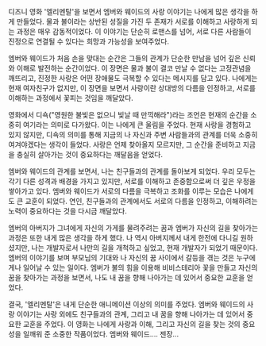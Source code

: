 
디즈니 영화 '엘리멘탈'을 보면서 엠버와 웨이드의 사랑 이야기는 나에게 많은 생각을 하게 만들었다. 물과 불이라는 상반된 성질을 가진 두 존재가 서로를 이해하고 사랑하게 되는 과정은 매우 감동적이었다. 이 이야기는 단순히 로맨스를 넘어, 서로 다른 사람들이 진정으로 연결될 수 있다는 희망과 가능성을 보여주었다.

엠버와 웨이드가 처음 손을 맞대는 순간은 그들의 관계가 단순한 만남을 넘어 깊은 신뢰와 이해로 발전하는 순간이었다. 이 장면은 물과 불이 결코 만날 수 없다는 고정관념을 깨뜨리고, 진정한 사랑은 어떤 장애물도 극복할 수 있다는 메시지를 담고 있다. 나에게는 현재 여자친구가 없지만, 이 장면을 보면서 사랑이란 상대방의 다름을 인정하고, 서로를 이해하는 과정에서 꽃피는 것임을 깨달았다.

영화에서 디쇽("영원한 불빛은 없으니 빛날 때 만끽해라")라는 조언은 현재의 순간을 소중히 여기라는 의미로 다가왔다. 이는 나에게 큰 울림을 주었다. 현재 사랑을 경험하고 있지 않지만, 디쇽의 의미를 통해 지금의 나 자신과 주변 사람들과의 관계를 더욱 소중히 여겨야겠다는 생각이 들었다. 사랑은 언제 찾아올지 모르지만, 그 순간을 준비하고 지금을 충실히 살아가는 것이 중요하다는 깨달음을 얻었다.

엠버와 웨이드의 관계를 보면서, 나는 친구들과의 관계를 돌아보게 되었다. 우리 모두는 각기 다른 성격과 배경을 가지고 있지만, 서로를 이해하고 존중함으로써 더 깊은 우정을 쌓아가고 있다. 엠버와 웨이드가 서로의 다름을 극복하고 조화를 이루는 모습은 나에게도 큰 교훈이 되었다. 연인, 친구들과의 관계에서도 서로의 다름을 인정하고, 이해하려는 노력이 중요하다는 것을 다시금 깨달았다.

엠버의 아버지가 그녀에게 자신의 가게를 물려주려는 꿈과 엠버가 자신의 길을 찾아가는 과정은 또한 내게 많은 생각을 하게 했다. 나 역시 아버지께서 내게 한전에 다니길 원하셨지만, 나는 개발자로서 나만의 길을 개척하고 싶었고, 현재 개발자가 되었기 때문이다. 엠버의 이야기를 보며 부모님의 기대와 나 자신의 꿈 사이에서 갈등을 겪는 것은 누구에게나 일어날 수 있는 일이다. 엠버가 불의 힘을 이용해 비비스테리아 꽃을 만들고 자신의 꿈을 찾아가는 과정을 보면서, 나도 내 꿈을 향해 나아가는 데 있어서 중요한 교훈을 얻었다. 

결국, '엘리멘탈'은 내게 단순한 애니메이션 이상의 의미를 주었다. 엠버와 웨이드의 사랑 이야기는 사랑 외에도 친구들과의 관계, 그리고 내 꿈을 향해 나아가는 데 있어서 중요한 교훈을 주었다. 이 영화는 나에게 사랑과 이해, 그리고 자신의 길을 찾는 것의 중요성을 일깨워 준 소중한 작품이었다. 엠버와 웨이드.... 젠장...
